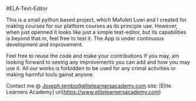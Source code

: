 #ELA-Text-Editor 

This is a small python based project, which  Mafuleti Luwi and I created  for making courses  for our platform courses as its principle use. However, when just openned it looks like just a simple  text-editor, but its capabilities is beyond that.m, feel free to test it. The App is under continuous development and improvement.

Feel free to reuse the code and make your contributions if you may, am looking forward to  seeing any improvements you can add and how you may use it. 
All our works is forbidden to be used for any crimal activities or  making harmful  tools gainst anyone. 

Contact me @ Joseph.tembo@elitelearnersacademy.com
site: [Elite Learners Academy] url(https://www.elitelearnersacademy.com)


